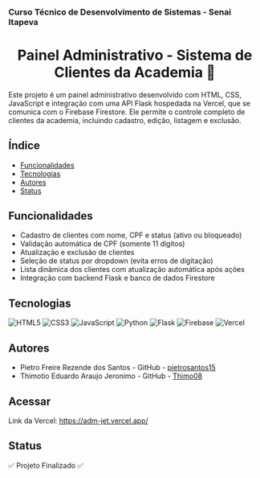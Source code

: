 ### Curso Técnico de Desenvolvimento de Sistemas - Senai Itapeva
<h1 align="center">Painel Administrativo - Sistema de Clientes da Academia 🧾</h1>

Este projeto é um painel administrativo desenvolvido com HTML, CSS, JavaScript e integração com uma API Flask hospedada na Vercel, que se comunica com o Firebase Firestore. Ele permite o controle completo de clientes da academia, incluindo cadastro, edição, listagem e exclusão.

## Índice
- [Funcionalidades](#funcionalidades)
- [Tecnologias](#tecnologias)
- [Autores](#autores)
- [Status](#status)

## Funcionalidades
- Cadastro de clientes com nome, CPF e status (ativo ou bloqueado)
- Validação automática de CPF (somente 11 dígitos)
- Atualização e exclusão de clientes
- Seleção de status por dropdown (evita erros de digitação)
- Lista dinâmica dos clientes com atualização automática após ações
- Integração com backend Flask e banco de dados Firestore

## Tecnologias

![HTML5](https://img.shields.io/badge/HTML5-E34F26?style=for-the-badge&logo=html5&logoColor=white)
![CSS3](https://img.shields.io/badge/CSS3-1572B6?style=for-the-badge&logo=css3&logoColor=white)
![JavaScript](https://img.shields.io/badge/JavaScript-F7DF1E?style=for-the-badge&logo=javascript&logoColor=black)
![Python](https://img.shields.io/badge/Python-FFD43B?style=for-the-badge&logo=python&logoColor=blue)
![Flask](https://img.shields.io/badge/Flask-000000?style=for-the-badge&logo=flask&logoColor=white)
![Firebase](https://img.shields.io/badge/Firebase-ffca28?style=for-the-badge&logo=firebase&logoColor=black)
![Vercel](https://img.shields.io/badge/Vercel-000000?style=for-the-badge&logo=vercel&logoColor=white)

## Autores
- Pietro Freire Rezende dos Santos - GitHub - [pietrosantos15](https://github.com/pietrosantos15)
- Thimotio Eduardo Araujo Jeronimo - GitHub - [Thimo08](https://github.com/Thimo08)


## Acessar
Link da Vercel: https://adm-jet.vercel.app/

## Status
✅ Projeto Finalizado ✅
